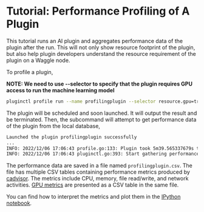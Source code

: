 # Tutorial: Performance Profiling of A Plugin
This tutorial runs an AI plugin and aggregates performance data of the plugin after the run. This will not only show resource footprint of the plugin, but also help plugin developers understand the resource requirement of the plugin on a Waggle node.

To profile a plugin,

__NOTE: We need to use --selector to specify that the plugin requires GPU access to run the machine learning model__
```bash
pluginctl profile run --name profilingplugin --selector resource.gpu=true registry.sagecontinuum.org/yonghokim/object-counter:0.5.1 -- -stream bottom
```

The plugin will be scheduled and soon launched. It will output the result and be terminated. Then, the subcommand will attempt to get performance data of the plugin from the local database,
```bash
Launched the plugin profilingplugin successfully 
...
INFO: 2022/12/06 17:06:43 profile.go:133: Plugin took 5m39.565337679s to finish
INFO: 2022/12/06 17:06:43 pluginctl.go:393: Start gathering performance data...
```

The performance data are saved in a file named `profilingplugin.csv`. The file has multiple CSV tables containing performance metrics produced by [cadvisor](https://github.com/google/cadvisor). The metrics include CPU, memory, file read/write, and network activities. [GPU metrics](https://github.com/waggle-sensor/jetson-exporter/blob/main/README.md#metrics) are presented as a CSV table in the same file.

You can find how to interpret the metrics and plot them in the [IPython notebook](../../scripts/analysis/Analyze_plugin_performance.ipynb).